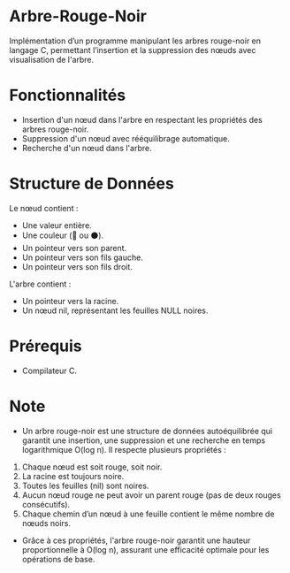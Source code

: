 # Arbre-Rouge-Noir
Implémentation d’un programme manipulant les arbres rouge-noir en langage C, permettant l’insertion et la suppression des nœuds avec visualisation de l'arbre.

# Fonctionnalités 
- Insertion d'un nœud dans l'arbre en respectant les propriétés des arbres rouge-noir.
- Suppression d'un nœud avec rééquilibrage automatique.
- Recherche d'un nœud dans l'arbre.

# Structure de Données
Le nœud contient :
- Une valeur entière.
- Une couleur (🔴 ou ⚫).
- Un pointeur vers son parent.
- Un pointeur vers son fils gauche.
- Un pointeur vers son fils droit.

L'arbre contient :
- Un pointeur vers la racine.
- Un nœud nil, représentant les feuilles NULL noires.

# Prérequis
- Compilateur C.

# Note
- Un arbre rouge-noir est une structure de données autoéquilibrée qui garantit une insertion, une suppression et une recherche en temps logarithmique O(log n). Il respecte plusieurs propriétés :
1. Chaque nœud est soit rouge, soit noir.
2. La racine est toujours noire.
3. Toutes les feuilles (nil) sont noires.
4. Aucun nœud rouge ne peut avoir un parent rouge (pas de deux rouges consécutifs).
5. Chaque chemin d’un nœud à une feuille contient le même nombre de nœuds noirs.
- Grâce à ces propriétés, l'arbre rouge-noir garantit une hauteur proportionnelle à O(log n), assurant une efficacité optimale pour les opérations de base.
